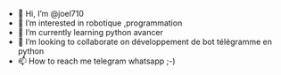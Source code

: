 - 👋 Hi, I’m @joel710
- 👀 I’m interested in robotique ,programmation
- 🌱 I’m currently learning python avancer
- 💞️ I’m looking to collaborate on développement de bot télégramme en python 
- 📫 How to reach me telegram whatsapp ;-)

<!---
joel710/joel710 is a ✨ special ✨ repository because its `README.md` (this file) appears on your GitHub profile.
You can click the Preview link to take a look at your changes.
--->
